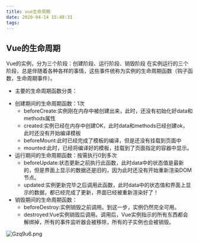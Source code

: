 ```yaml
---
title: vue生命周期
date: 2020-04-14 15:48:31
tags:
---
```


## Vue的生命周期
Vue的实例，分为三个阶段：创建阶段、运行阶段、销毁阶段
在实例运行的三个阶段，总是伴随着各种各样的事情，这些事件统称为实例的生命周期函数（钩子函数，生命周期事件）。
+ 主要的生命周期函数分类：
- 创建期间的生命周期函数：1次
    + beforeCreate:实例刚在内存中被创建出来，此时，还没有初始化好data和methods属性
    + created:实例已经在内存中创建OK，此时data和methods已经创建ok，此时还没有开始编译模板
    + beforeMount:此时已经完成了模板的编译，但是还没有挂载到页面中
    + mounted:此时，已经将编译好的模板，挂载到了页面指定的容器中显示。
- 运行期间的生命周期函数：按需执行0到多次
    + beforeUpdate:状态更新之前执行此函数，此时data中的状态值是最新的，但是界面上显示的数据还是旧的，因为此时还没有开始重新渲染DOM节点。
    + updated:实例更新完毕之后调用此函数，此时data中的状态值和界面上显示的数据，都已经完成了更新，界面已经被重新渲染好了！
- 销毁期间的生命周期函数：
    + beforeDestroy:实例销毁之前调用。到这一步，实例仍然完全可用。
    + destroyed:Vue实例销毁后调用。调用后，Vue实例指示的所有东西都会解绑掉，所有的事件监听器会被移除，所有的子实例也会被销毁。

![Gzq9u6.png](https://s1.ax1x.com/2020/04/14/Gzq9u6.png)

